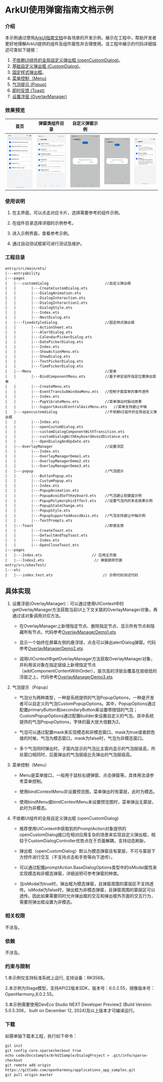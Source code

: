 # ArkUI使用弹窗指南文档示例

### 介绍

本示例通过使用[ArkUI指南文档](https://gitCode.com/openharmony/docs/tree/master/zh-cn/application-dev/ui)中各场景的开发示例，展示在工程中，帮助开发者更好地理解ArkUI提供的组件及组件属性并合理使用。该工程中展示的代码详细描述可查如下链接：

1. [不依赖UI组件的全局自定义弹出框 (openCustomDialog)](https://gitcode.com/openharmony/docs/blob/OpenHarmony-5.0.1-Release/zh-cn/application-dev/ui/arkts-uicontext-custom-dialog.md)。
2. [基础自定义弹出框 (CustomDialog)](https://gitcode.com/openharmony/docs/blob/OpenHarmony-5.0.1-Release/zh-cn/application-dev/ui/arkts-common-components-custom-dialog.md)。
3. [固定样式弹出框](https://gitcode.com/openharmony/docs/blob/OpenHarmony-5.0.1-Release/zh-cn/application-dev/ui/arkts-fixes-style-dialog.md)。
4. [菜单控制（Menu)](https://gitcode.com/openharmony/docs/blob/OpenHarmony-5.0.1-Release/zh-cn/application-dev/ui/arkts-popup-and-menu-components-menu.md)
5. [气泡提示 (Popup)](https://gitcode.com/openharmony/docs/blob/OpenHarmony-5.0.1-Release/zh-cn/application-dev/ui/arkts-popup-and-menu-components-popup.md)
6. [即时反馈 (Toast)](https://gitcode.com/openharmony/docs/blob/OpenHarmony-5.0.1-Release/zh-cn/application-dev/ui/arkts-create-toast.md)
7. [设置浮层 (OverlayManager)](https://gitcode.com/openharmony/docs/blob/master/zh-cn/application-dev/ui/arkts-create-overlaymanager.md)

### 效果预览

| 首页                                | 弹窗类组件目录                        | 自定义弹窗示例                       |                                    |                                    |
|------------------------------------|------------------------------------|------------------------------------|------------------------------------|------------------------------------|
| ![](screenshots/device/image1.png) | ![](screenshots/device/image2.png) | ![](screenshots/device/image3.png) | ![](screenshots/device/image3.png) | ![](screenshots/device/overlaymanager.png) |

### 使用说明

1. 在主界面，可以点击对应卡片，选择需要参考的组件示例。

2. 在组件目录选择详细的示例参考。

3. 进入示例界面，查看参考示例。

4. 通过自动测试框架可进行测试及维护。

### 工程目录
```
entry/src/main/ets/
|---entryability
|---pages
|   |---customdialog                          //自定义弹出框     
|   |       |---CreateCustomDialog.ets
|   |       |---DialogAnimation.ets
|   |       |---DialogInteraction.ets
|   |       |---DialogInteraction1.ets
|   |       |---DialogStyle.ets
|   |       |---Index.ets
|   |       |---NestDialog.ets
|   |---fixedstyledialog                      //固定样式弹出框
|   |       |---ActionSheet.ets
|   |       |---AlertDialog.ets
|   |       |---CalendarPickerDialog.ets
|   |       |---DatePickerDialog.ets
|   |       |---Index.ets
|   |       |---ShowActionMenu.ets
|   |       |---ShowDialog.ets
|   |       |---TextPickerDialog.ets
|   |       |---TimePickerDialog.ets
|   |---Menu                                  //菜单
|   |       |---BindComponentMenu.ets         //基于绑定组件指定位置弹出菜单
|   |       |---CreateMenu.ets
|   |       |---EventTransSubWindowMenu.ets   //控制子窗菜单的事件透传
|   |       |---Index.ets
|   |       |---PopVibrateMenu.ets            //菜单弹出时振动效果
|   |       |---SupportAvoidCentralAxisMenu.ets   //菜单支持避让中轴
|   |---opencustomdialog                      //不依赖UI组件的全局自定义弹出框
|   |       |---Index.ets
|   |       |---openCustomDialog.ets
|   |       |---customDialogComponentWithTransition.ets
|   |       |---customDialogWithKeyboardAvoidDistance.ets
|   |       |---OpenDialogAndUpdate.ets
|   |---OverlayManager                        //设置浮层
|   |       |---Index.ets
|   |       |---OverlayManagerDemo1.ets
|   |       |---OverlayManagerDemo2.ets
|   |       |---OverlayManagerDemo3.ets
|   |---popup                                 //气泡提示
|   |       |---ButtonPopup.ets
|   |       |---CustomPopup.ets
|   |       |---Index.ets
|   |       |---PopupAnimation.ets
|   |       |---PopupAvoidSoftKeyboard.ets    //气泡避让软键盘示例
|   |       |---PopupPolymorphicEffect.ets    //设置气泡内的多态效果示例
|   |       |---PopupStateChange.ets
|   |       |---PopupStyle.ets
|   |       |---PopupSupportedAvoidAxis.ets   //气泡支持避让中轴示例
|   |       |---TextPrompts.ets
|   |---Toast                                 //即使反馈
|   |       |---CreateToast.ets
|   |       |---DefaultAndTopToast.ets
|   |       |---Index.ets
|   |       |---OpenCloseToast.ets                           
|---pages
|   |---Index.ets                       // 应用主页面
|   |---Index2.ets                       // 弹窗跳转页面
entry/src/ohosTest/
|---ets
|   |---index.test.ets                       // 示例代码测试代码
```
## 具体实现

1. 设置浮层(OverlayManager)：可以通过使用UIContext中的getOverlayManager方法获取当前UI上下文关联的OverlayManager对象，再通过该对象调用对应方法。

   * 在OverlayManager上新增指定节点、删除指定节点、显示所有节点和隐藏所有节点。代码参考[OverlayManagerDemo1.ets](https://gitcode.com/openharmony/applications_app_samples/tree/master/code/DocsSample/ArkUISample/DialogProject/entry/src/main/ets/pages/OverlayManager/OverlayManagerDemo1.ets)

   * 显示一个始终在屏幕左侧的悬浮球，点击可以弹出alertDialog弹窗。代码参考[OverlayManagerDemo2.ets](https://gitcode.com/openharmony/applications_app_samples/tree/master/code/DocsSample/ArkUISample/DialogProject/entry/src/main/ets/pages/OverlayManager/OverlayManagerDemo2.ets)

   * 调用UIContext中getOverlayManager方法获取OverlayManager对象，并利用该对象在指定层级上新增指定节点（addComponentContentWithOrder），层次高的浮层会覆盖在层级低的浮层之上。代码参考[OverlayManagerDemo3.ets](https://gitcode.com/openharmony/applications_app_samples/tree/master/code/DocsSample/ArkUISample/DialogProject/entry/src/main/ets/pages/OverlayManager/OverlayManagerDemo3.ets)

2. 气泡提示（Popup）

   * 气泡分为两种类型，一种是系统提供的气泡PopupOptions，一种是开发者可以自定义的气泡CustomPopupOptions。其中，PopupOptions通过配置primaryButton和secondaryButton来设置带按钮的气泡；CustomPopupOptions通过配置builder来设置自定义的气泡。其中系统提供的气泡PopupOptions，字体的最大放大倍数为2。
   
   * 气泡可以通过配置mask来实现模态和非模态窗口，mask为true或者颜色值的时候，气泡为模态窗口，mask为false时，气泡为非模态窗口。
   
   * 多个气泡同时弹出时，子窗内显示的气泡比主窗内显示的气泡层级高，所处窗口相同时，后面弹出的气泡层级比先弹出的气泡层级高。

3. 菜单控制（Menu）

   * Menu是菜单接口，一般用于鼠标右键弹窗、点击弹窗等。具体用法请参考菜单控制。
   
   * 使用bindContextMenu并设置预览图，菜单弹出时有蒙层，此时为模态。
   
   * 使用bindMenu或bindContextMenu未设置预览图时，菜单弹出无蒙层，此时为非模态。

4. 不依赖UI组件的全局自定义弹出框 (openCustomDialog)

   * 推荐使用UIContext中获取到的PromptAction对象提供的openCustomDialog接口在相对应用复杂的场景来实现自定义弹出框，相较于CustomDialogController优势点在于页面解耦，支持动态刷新。
   
   * 弹出框（openCustomDialog）默认为模态弹窗且有蒙层，不可与蒙层下方控件进行交互（不支持点击和手势等向下透传）。

   * 可以通过配置promptAction.BaseDialogOptions类型中的isModal属性来实现模态和非模态弹窗，详细说明可参考弹窗的种类。

   * 当isModal为true时，弹出框为模态弹窗，且弹窗周围的蒙层区不支持透传。isModal为false时，弹出框为非模态弹窗，且弹窗周围的蒙层区可以透传。因此如果需要同时允许弹出框的交互和弹出框外页面的交互行为，需要将弹出框设置为非模态。

### 相关权限

不涉及。

### 依赖

不涉及。

### 约束与限制

1.本示例仅支持标准系统上运行, 支持设备：RK3568。

2.本示例为Stage模型，支持API22版本SDK，版本号：6.0.2.55，镜像版本号：OpenHarmony_6.0.2.55。

3.本示例需要使用DevEco Studio NEXT Developer Preview2 (Build Version: 5.0.5.306， built on December 12, 2024)及以上版本才可编译运行。

### 下载

如需单独下载本工程，执行如下命令：

````
git init
git config core.sparsecheckout true
echo code/DocsSample/ArkUISample/DialogProject > .git/info/sparse-checkout
git remote add origin https://gitCode.com/openharmony/applications_app_samples.git
git pull origin master
````
